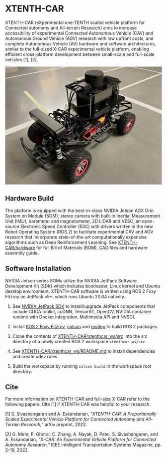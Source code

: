 # XTENTH-CAR
XTENTH-CAR (eXperimental one-TENTH scaled vehicle platform for Connected autonomy and All-terrain Research) aims to increase accessibility of experimental Connected Autonomous Vehicle (CAV) and Autonomous Ground Vehicle (AGV) research with low upfront costs, and complete Autonomous Vehicle (AV) hardware and software architectures, similar to the full-sized X-CAR experimental vehicle platform, enabling efficient cross-platform development between small-scale and full-scale vehicles [1], [2].

<p align="center">
<img src="https://github.com/Shathushan-Sivashangaran/XTENTH-CAR/blob/main/images/XTENTH-CAR_assembled.JPG" width="600">
</p>


## Hardware Build
The platform is equipped with the best-in-class NVIDIA Jetson AGX Orin System on Module (SOM), stereo camera with built-in Inertial Measurement Unit (IMU), barometer and magnetometer, 2D LiDAR and VESC, an open-source Electronic Speed Controller (ESC) with drivers written in the new Robot Operating System (ROS 2) to facilitate experimental CAV and AGV research that incorporate state-of-the-art computationally expensive algorithms such as Deep Reinforcement Learning. See [XTENTH-CAR/hardware](https://github.com/Shathushan-Sivashangaran/XTENTH-CAR/tree/main/hardware) for full Bill of Materials (BOM), CAD files and hardware assembly guide.


## Software Installation
NVIDIA Jetson series SOMs utilize the NVIDIA JetPack Software Development Kit (SDK) which includes bootloader, Linux kernel and Ubuntu desktop environment. XTENTH-CAR software is written using ROS 2 Foxy Fitzroy on JetPack v5+, which runs Ubuntu 20.04 natively.

1. See [NVIDIA JetPack SDK](https://docs.nvidia.com/jetson/jetpack/install-jetpack/index.html#package-management-tool) to install/upgrade JetPack components that include CUDA toolkit, cuDNN, TensorRT, OpenCV, NVIDIA container runtime with Docker integration, Multimedia API and NVSCI.

2. Install [ROS 2 Foxy Fitzroy](https://docs.ros.org/en/foxy/Installation/Ubuntu-Install-Debians.html), [colcon](https://docs.ros.org/en/foxy/Tutorials/Beginner-Client-Libraries/Colcon-Tutorial.html) and [rosdep](https://docs.ros.org/en/foxy/Tutorials/Intermediate/Rosdep.html) to build ROS 2 packages.

3. Clone the contents of [XTENTH-CAR/xtenthcar_ws/src](https://github.com/Shathushan-Sivashangaran/XTENTH-CAR/tree/main/xtenthcar_ws/src) into the src directory of a newly created ROS 2 workspace `xtenthcar_ws/src`.

4. See [XTENTH-CAR/xtenthcar_ws/README.md](https://github.com/Shathushan-Sivashangaran/XTENTH-CAR/blob/main/xtenthcar_ws/README.md) to install dependencies and create udev rules.

5. Build the workspace by running `colcon build` in the workspace root directory.


## Cite

For more information on XTENTH-CAR and full-size X-CAR refer to the following papers. Cite [1] if XTENTH-CAR was helpful to your research.

[1] S. Sivashangaran and A. Eskandarian, *“XTENTH-CAR: A Proportionally Scaled Experimental Vehicle Platform for Connected Autonomy and All-Terrain Research,”* arXiv preprint, 2022.

[2] G. Mehr, P. Ghorai, C. Zhang, A. Nayak, D. Patel, S. Sivashangaran, and A. Eskandarian, *“X-CAR: An Experimental Vehicle Platform for Connected Autonomy Research,”* IEEE Intelligent Transportation Systems Magazine, pp. 2–19, 2022.

